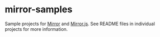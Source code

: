 mirror-samples
==============

Sample projects for [Mirror](http://jimulabs.com) and [Mirror.js](http://jimulabs.com/mirrorjs-preview/). See README files in individual projects for more information.
